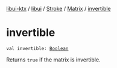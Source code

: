 [libui-ktx](../../../index.md) / [libui](../../index.md) / [Stroke](../index.md) / [Matrix](index.md) / [invertible](./invertible.md)

# invertible

`val invertible: `[`Boolean`](https://kotlinlang.org/api/latest/jvm/stdlib/kotlin/-boolean/index.html)

Returns `true` if the matrix is invertible.

